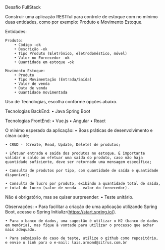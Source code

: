 Desafio FullStack

Construir uma aplicação RESTful para controle de estoque com no mínimo duas entidades, como por exemplo: Produto e Movimento Estoque.

Entidades:
	
	Produto:
		• Código -ok
		• Descrição -ok
		• Tipo Produto (Eletrônico, eletrodoméstico, móvel)
		• Valor no Fornecedor -ok
		• Quantidade em estoque -ok

	Movimento Estoque:
		• Produto
		• Tipo Movimentação (Entrada/Saída)
		• Valor de venda
		• Data de venda
		• Quantidade movimentada

Uso de Tecnologias, escolha conforme opções abaixo.

Tecnologias BackEnd:
	• Java Spring Boot

Tecnologias FrontEnd:
	• Vue.js
	• Angular
	• React


O mínimo esperado da aplicação:
	• Boas práticas de desenvolvimento e clean code;

	• CRUD - (Create, Read, Update, Delete) de produtos;

	• Efetuar entrada e saída dos produtos no estoque. É importante validar o saldo ao efetuar uma saída do produto, caso não haja quantidade suficiente, deve ser retornado uma mensagem específica;

	• Consulta de produtos por tipo, com quantidade de saída e quantidade disponível;

	• Consulta de lucro por produto, exibindo a quantidade total de saída, e total do lucro (valor de venda – valor do fornecedor).

Não é obrigatório, mas se quiser surpreender:
	• Teste unitário.

Observações:
	• Para facilitar a criação de uma aplicação utilizando Spring Boot, acesse o Spring Initializr(https://start.spring.io/). 

	• Para o banco de dados, uma sugestão é utilizar o H2 (banco de dados em memória), mas fique à vontade para utilizar o processo que achar mais adequado.

	• Para submissão do caso de teste, utilize o github como repositório, e envie o link para o e-mail: lais.armond@zitrus.com.br